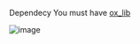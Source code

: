 
Dependecy
You must have [ox_lib](https://github.com/overextended/ox_lib)

![image](https://github.com/chifu64/rockstar_editor/assets/122895133/59c1da9a-e6ed-43ea-8e85-b71dd8559df1)